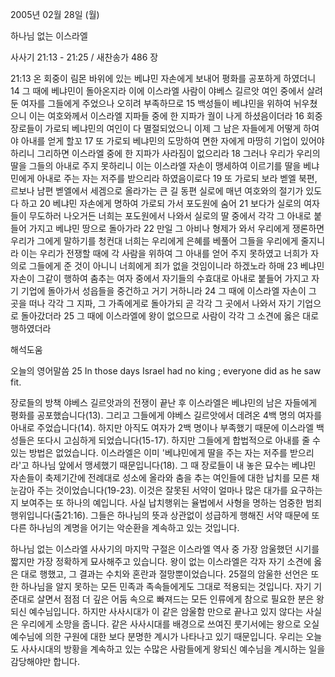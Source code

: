 2005년 02월 28일 (월)

하나님 없는 이스라엘



사사기 21:13 - 21:25 / 새찬송가 486 장


21:13 온 회중이 림몬 바위에 있는 베냐민 자손에게 보내어 평화를 공포하게 하였더니 14 그 때에 베냐민이 돌아온지라 이에 이스라엘 사람이 야베스 길르앗 여인 중에서 살려둔 여자를 그들에게 주었으나 오히려 부족하므로 15 백성들이 베냐민을 위하여 뉘우쳤으니 이는 여호와께서 이스라엘 지파들 중에 한 지파가 궐이 나게 하셨음이더라 16 회중 장로들이 가로되 베냐민의 여인이 다 멸절되었으니 이제 그 남은 자들에게 어떻게 하여야 아내를 얻게 할꼬 17 또 가로되 베냐민의 도망하여 면한 자에게 마땅히 기업이 있어야 하리니 그리하면 이스라엘 중에 한 지파가 사라짐이 없으리라 18 그러나 우리가 우리의 딸을 그들의 아내로 주지 못하리니 이는 이스라엘 자손이 맹세하여 이르기를 딸을 베냐민에게 아내로 주는 자는 저주를 받으리라 하였음이로다 19 또 가로되 보라 벧엘 북편, 르보나 남편 벧엘에서 세겜으로 올라가는 큰 길 동편 실로에 매년 여호와의 절기가 있도다 하고 20 베냐민 자손에게 명하여 가로되 가서 포도원에 숨어 21 보다가 실로의 여자들이 무도하러 나오거든 너희는 포도원에서 나와서 실로의 딸 중에서 각각 그 아내로 붙들어 가지고 베냐민 땅으로 돌아가라 22 만일 그 아비나 형제가 와서 우리에게 쟁론하면 우리가 그에게 말하기를 청컨대 너희는 우리에게 은혜를 베풀어 그들을 우리에게 줄지니라 이는 우리가 전쟁할 때에 각 사람을 위하여 그 아내를 얻어 주지 못하였고 너희가 자의로 그들에게 준 것이 아니니 너희에게 죄가 없을 것임이니라 하겠노라 하매 23 베냐민 자손이 그같이 행하여 춤추는 여자 중에서 자기들의 수효대로 아내로 붙들어 가지고 자기 기업에 돌아가서 성읍들을 중건하고 거기 거하니라 24 그 때에 이스라엘 자손이 그 곳을 떠나 각각 그 지파, 그 가족에게로 돌아가되 곧 각각 그 곳에서 나와서 자기 기업으로 돌아갔더라 25 그 때에 이스라엘에 왕이 없으므로 사람이 각각 그 소견에 옳은 대로 행하였더라

해석도움





오늘의 영어말씀
25 In those days Israel had no king ; everyone did as he saw fit.

장로들의 방책
야베스 길르앗과의 전쟁이 끝난 후 이스라엘은 베냐민의 남은 자들에게 평화를 공포했습니다(13). 그리고 그들에게 야베스 길르앗에서 데려온 4백 명의 여자를 아내로 주었습니다(14). 하지만 아직도 여자가 2백 명이나 부족했기 때문에 이스라엘 백성들은 또다시 고심하게 되었습니다(15-17). 하지만 그들에게 합법적으로 아내를 줄 수 있는 방법은 없었습니다. 이스라엘은 이미 '베냐민에게 딸을 주는 자는 저주를 받으리라'고 하나님 앞에서 맹세했기 때문입니다(18). 그 때 장로들이 내 놓은 묘수는 베냐민 자손들이 축제기간에 전례대로 성소에 올라와 춤을 추는 여인들에 대한 납치를 모른 채 눈감아 주는 것이었습니다(19-23). 이것은 잘못된 서약이 얼마나 많은 대가를 요구하는지 보여주는 또 하나의 예입니다. 사실 납치행위는 율법에서 사형을 명하는 엄중한 범죄행위입니다(출21:16). 그들은 하나님의 뜻과 상관없이 성급하게 행해진 서약 때문에 또다른 하나님의 계명을 어기는 악순환을 계속하고 있는 것입니다.   

하나님 없는 이스라엘
사사기의 마지막 구절은 이스라엘 역사 중 가장 암울했던 시기를 짧지만 가장 정확하게 묘사해주고 있습니다. 왕이 없는 이스라엘은 각자 자기 소견에 옳은 대로 행했고, 그 결과는 수치와 혼란과 절망뿐이었습니다. 25절의 암울한 선언은 또한 하나님을 알지 못하는 모든 민족과 족속들에게도 그대로 적용되는 것입니다. 자기 기준대로 살면서 점점 더 깊은 어둠 속으로 빠져드는 모든 인류에게 참으로 필요한 분은 왕되신 예수님입니다. 하지만 사사시대가 이 같은 암울함 만으로 끝나고 있지 않다는 사실은 우리에게 소망을 줍니다. 같은 사사시대를 배경으로 쓰여진 룻기서에는 왕으로 오실 예수님에 의한 구원에 대한 보다 분명한 계시가 나타나고 있기 때문입니다. 우리는 오늘도 사사시대의 방황을 계속하고 있는 수많은 사람들에게 왕되신 예수님을 계시하는 일을 감당해야만 합니다.